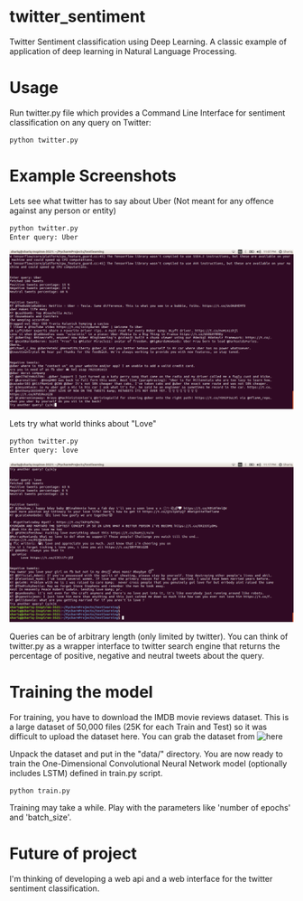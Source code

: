 # twitter_sentiment
Twitter Sentiment classification using Deep Learning.
A classic example of application of deep learning in Natural Language Processing.

# Usage
Run twitter.py file which provides a Command Line Interface for sentiment classification on any query on Twitter:

```
python twitter.py

```

# Example Screenshots
Lets see what twitter has to say about Uber (Not meant for any offence against any person or entity)
```
python twitter.py
Enter query: Uber
```
![SentiUber](screenshots/uber.png)

Lets try what world thinks about "Love"

```
python twitter.py
Enter query: love
```
![SentiLove](screenshots/love2.png)

Queries can be of arbitrary length (only limited by twitter). You can think of twitter.py as a wrapper interface to twitter search engine that returns the percentage of positive, negative and neutral tweets about the query.

# Training the model 
For training, you have to download the IMDB movie reviews dataset. This is a large dataset of 50,000 files (25K for each Train and Test) so it was difficult to upload the dataset here. You can grab the dataset from 
![here](http://ai.stanford.edu/~amaas/data/sentiment/)

Unpack the dataset and put in the "data/" directory. You are now ready to train the One-Dimensional Convolutional Neural Network model (optionally includes LSTM) defined in train.py script.
```
python train.py

```
Training may take a while. Play with the parameters like 'number of epochs' and 'batch_size'.


# Future of project
I'm thinking of developing a web api and a web interface for the twitter sentiment classification.
